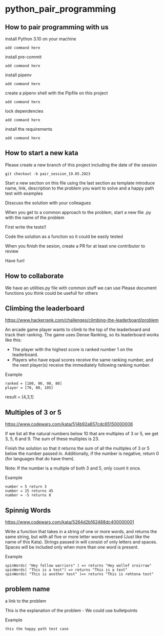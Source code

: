 # python_pair_programming

## How to pair programming with us

install Python 3.10 on your machine

    add command here

install pre-commit

    add command here

install pipenv

    add command here

create a pipenv shell with the Pipfile on this project

    add command here

lock dependencies

    add command here


install the requirements

    add command here

## How to start a new kata

Please create a new branch of this project including the date of the session

    git checkout -b pair_session_19.05.2023

Start a new section on this file using the last section as template
introduce name, link, description to the problem you want to solve and
a happy path test with examples

Disscuss the solution with your colleagues

When you get to a common approach to the problem, start a new file .py with the name of the problem

First write the tests!!

Code the solution as a function so it could be easily tested

When you finish the sesion, create a PR for at least one contributor to review

Have fun!

## How to collaborate

We have an utilities.py file with common stuff we can use
Please document functions you think could be usefull for others

## Climbing the leaderboard

<https://www.hackerrank.com/challenges/climbing-the-leaderboard/problem>

An arcade game player wants to climb to the top of the leaderboard and track their ranking. The game uses Dense Ranking, so its leaderboard works like this:

- The player with the highest score is ranked number 1 on the leaderboard.
- Players who have equal scores receive the same ranking number, and the next player(s) receive
  the immediately following ranking number.

Example

    ranked = [100, 90, 90, 80]
    player = [70, 80, 105]

result = [4,3,1]

## Multiples of 3 or 5

<https://www.codewars.com/kata/514b92a657cdc65150000006>

If we list all the natural numbers below 10 that are multiples of 3 or 5, we get 3, 5, 6 and 9. The sum of these multiples is 23.

Finish the solution so that it returns the sum of all the multiples of 3 or 5 below the number passed in. Additionally, if the number is negative, return 0 (for languages that do have them).

Note: If the number is a multiple of both 3 and 5, only count it once.

Example

    number = 5 return 3
    number = 15 returns 45
    number = -5 returns 0

## Spinnig Words

<https://www.codewars.com/kata/5264d2b162488dc400000001>

Write a function that takes in a string of one or more words, and returns the same string, but with all five or more letter words reversed (Just like the name of this Kata). Strings passed in will consist of only letters and spaces. Spaces will be included only when more than one word is present.

Example

    spinWords( "Hey fellow warriors" ) => returns "Hey wollef sroirraw" 
    spinWords( "This is a test") => returns "This is a test" 
    spinWords( "This is another test" )=> returns "This is rehtona test"

## problem name

a link to the problem

This is the explanation of the problem
    - We could use bulletpoints

Example

    this the happy path test case
